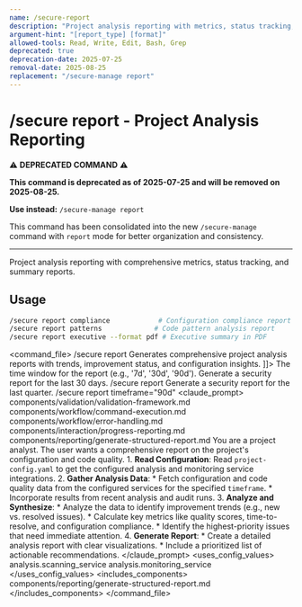 ```yaml
---
name: /secure-report
description: "Project analysis reporting with metrics, status tracking, and improvement recommendations"
argument-hint: "[report_type] [format]"
allowed-tools: Read, Write, Edit, Bash, Grep
deprecated: true
deprecation-date: 2025-07-25
removal-date: 2025-08-25
replacement: "/secure-manage report"
---
```

# /secure report - Project Analysis Reporting

⚠️ **DEPRECATED COMMAND** ⚠️

**This command is deprecated as of 2025-07-25 and will be removed on 2025-08-25.**

**Use instead:** `/secure-manage report`

This command has been consolidated into the new `/secure-manage` command with `report` mode for better organization and consistency.

---

Project analysis reporting with comprehensive metrics, status tracking, and summary reports.
## Usage
```bash
/secure report compliance            # Configuration compliance report
/secure report patterns             # Code pattern analysis report  
/secure report executive --format pdf # Executive summary in PDF
```
<command_file>
  <metadata>
    <name>/secure report</name>
    <purpose>Generates comprehensive project analysis reports with trends, improvement status, and configuration insights.</purpose>
    <usage>
      <![CDATA[
      /secure report <timeframe="30d">
      ]]>
    </usage>
  </metadata>
  <arguments>
    <argument name="timeframe" type="string" required="false" default="30d">
      <description>The time window for the report (e.g., '7d', '30d', '90d').</description>
    </argument>
  </arguments>
  <examples>
    <example>
      <description>Generate a security report for the last 30 days.</description>
      <usage>/secure report</usage>
    </example>
    <example>
      <description>Generate a security report for the last quarter.</description>
      <usage>/secure report timeframe="90d"</usage>
    </example>
  </examples>
  <claude_prompt>
    <prompt>
      <!-- Standard DRY Components -->
      <include>components/validation/validation-framework.md</include>
      <include>components/workflow/command-execution.md</include>
      <include>components/workflow/error-handling.md</include>
      <include>components/interaction/progress-reporting.md</include>
      <!-- Command-specific components -->
      <include>components/reporting/generate-structured-report.md</include>
      You are a project analyst. The user wants a comprehensive report on the project's configuration and code quality.
      1.  **Read Configuration**: Read `project-config.yaml` to get the configured analysis and monitoring service integrations.
      2.  **Gather Analysis Data**:
          *   Fetch configuration and code quality data from the configured services for the specified `timeframe`.
          *   Incorporate results from recent analysis and audit runs.
      3.  **Analyze and Synthesize**:
          *   Analyze the data to identify improvement trends (e.g., new vs. resolved issues).
          *   Calculate key metrics like quality scores, time-to-resolve, and configuration compliance.
          *   Identify the highest-priority issues that need immediate attention.
      4.  **Generate Report**:
          *   Create a detailed analysis report with clear visualizations.
          *   Include a prioritized list of actionable recommendations.
    </prompt>
  </claude_prompt>
  <dependencies>
    <uses_config_values>
      <value>analysis.scanning_service</value>
      <value>analysis.monitoring_service</value>
    </uses_config_values>
    <includes_components>
      <component>components/reporting/generate-structured-report.md</component>
    </includes_components>
  </dependencies>
</command_file>